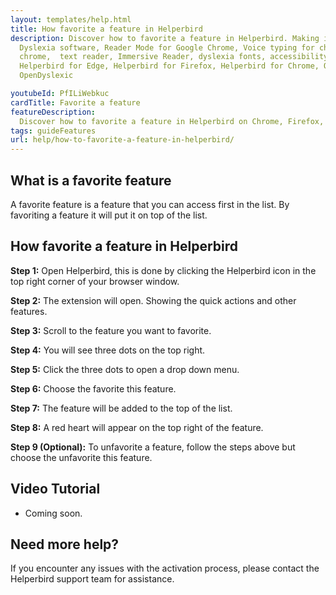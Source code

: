 ```yaml
---
layout: templates/help.html
title: How favorite a feature in Helperbird
description: Discover how to favorite a feature in Helperbird. Making it appear first in the list.
  Dyslexia software, Reader Mode for Google Chrome, Voice typing for chrome, Text to speech for
  chrome,  text reader, Immersive Reader, dyslexia fonts, accessibility software, dyslexia software,
  Helperbird for Edge, Helperbird for Firefox, Helperbird for Chrome, Opendyslexic for Chrome,
  OpenDyslexic

youtubeId: PfILiWebkuc
cardTitle: Favorite a feature
featureDescription:
  Discover how to favorite a feature in Helperbird on Chrome, Firefox, Edge extension.
tags: guideFeatures
url: help/how-to-favorite-a-feature-in-helperbird/
---
```



## What is a favorite feature

A favorite feature is a feature that you can access first in the list. By favoriting a feature it will put it on top of the list.

## How favorite a feature in Helperbird

**Step 1:** Open Helperbird, this is done by clicking the Helperbird icon in the top right corner of your browser window.

**Step 2:** The extension will open. Showing the quick actions and other features.

**Step 3:** Scroll to the feature you want to favorite.

**Step 4:** You will see three dots on the top right.

**Step 5:** Click the three dots to open a drop down menu.

**Step 6:** Choose the favorite this feature.

**Step 7:** The feature will be added to the top of the list.

**Step 8:** A red heart will appear on the top right of the feature.

**Step 9 (Optional):** To unfavorite a feature, follow the steps above but choose the unfavorite this feature.




## Video Tutorial

- Coming soon.



## Need more help?

If you encounter any issues with the activation process, please contact the Helperbird support team for assistance.

